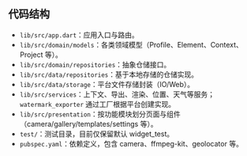 ## 代码结构
- `lib/src/app.dart`：应用入口与路由。
- `lib/src/domain/models`：各类领域模型（Profile、Element、Context、Project 等）。
- `lib/src/domain/repositories`：抽象仓储接口。
- `lib/src/data/repositories`：基于本地存储的仓储实现。
- `lib/src/data/storage`：平台文件存储封装（IO/Web）。
- `lib/src/services`：上下文、导出、渲染、位置、天气等服务；`watermark_exporter` 通过工厂根据平台创建实现。
- `lib/src/presentation`：按功能模块划分页面与组件（camera/gallery/templates/settings 等）。
- `test/`：测试目录，目前仅保留默认 widget_test。
- `pubspec.yaml`：依赖定义，包含 camera、ffmpeg-kit、geolocator 等。